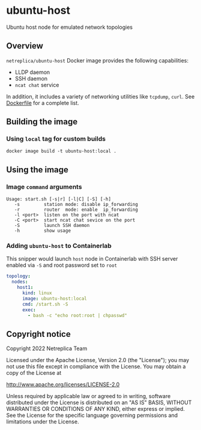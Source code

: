# ubuntu-host
Ubuntu host node for emulated network topologies

## Overview

`netreplica/ubuntu-host` Docker image provides the following capabilities:

* LLDP daemon
* SSH daemon
* `ncat chat` service

In addition, it includes a variety of networking utilities like `tcpdump`, `curl`. See [Dockerfile](Dockerfile) for a complete list.

## Building the image

### Using `local` tag for custom builds

```Shell
docker image build -t ubuntu-host:local .
```
## Using the image

### Image `command` arguments

```
Usage: start.sh [-s|r] [-l|C] [-S] [-h]
   -s         station mode: disable ip_forwarding
   -r         router  mode: enable  ip_forwarding
   -l <port>  listen on the port with ncat
   -C <port>  start ncat chat sevice on the port
   -S         launch SSH daemon
   -h         show usage
```

### Adding `ubuntu-host` to Containerlab

This snipper would launch `host` node in Containerlab with SSH server enabled via `-S` and root password set to `root`

```Yaml
topology:
  nodes:
    host1:
      kind: linux
      image: ubuntu-host:local
      cmd: /start.sh -S
      exec:
        - bash -c "echo root:root | chpasswd"
```

## Copyright notice

Copyright 2022 Netreplica Team

Licensed under the Apache License, Version 2.0 (the "License");
you may not use this file except in compliance with the License.
You may obtain a copy of the License at

   http://www.apache.org/licenses/LICENSE-2.0

Unless required by applicable law or agreed to in writing, software
distributed under the License is distributed on an "AS IS" BASIS,
WITHOUT WARRANTIES OR CONDITIONS OF ANY KIND, either express or implied.
See the License for the specific language governing permissions and
limitations under the License.